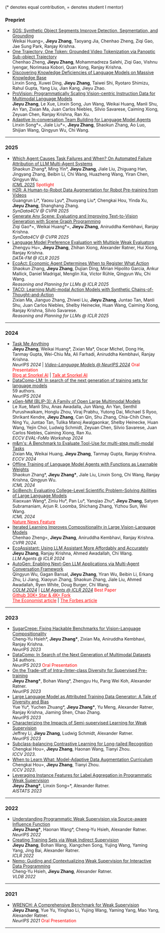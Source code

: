 (\* denotes equal contribution, = denotes student I mentor)

### Preprint
- [SOS: Synthetic Object Segments Improve Detection, Segmentation, and Grounding]()
<br>Weikai Huang=, **Jieyu Zhang**, Taoyang Jia, Chenhao Zheng, Ziqi Gao, Jae Sung Park, Ranjay Krishna.
- [One Trajectory, One Token: Grounded Video Tokenization via Panoptic Sub-object Trajectory](https://arxiv.org/abs/2505.23617)
<br>Chenhao Zheng, **Jieyu Zhang**, Mohammadreza Salehi, Ziqi Gao, Vishnu Iyengar, Norimasa Kobori, Quan Kong, Ranjay Krishna.
- [Discovering Knowledge Deficiencies of Language Models on Massive Knowledge Base](https://arxiv.org/abs/2503.23361)
<br>Linxin Song, Xuwei Ding, **Jieyu Zhang**, Taiwei Shi, Ryotaro Shimizu, Rahul Gupta, Yang Liu, Jian Kang, Jieyu Zhao.
- [ProVision: Programmatically Scaling Vision-centric Instruction Data for Multimodal Language Models](http://arxiv.org/abs/2412.07012)
<br>**Jieyu Zhang**, Le Xue, Linxin Song, Jun Wang, Weikai Huang, Manli Shu, An Yan, Zixian Ma, Juan Carlos Niebles, Silvio Savarese, Caiming Xiong, Zeyuan Chen, Ranjay Krishna, Ran Xu.
- [Adaptive In-conversation Team Building for Language Model Agents](https://arxiv.org/abs/2405.19425)
<br>Linxin Song\*=, Jiale Liu\*=, **Jieyu Zhang**, Shaokun Zhang, Ao Luo, Shijian Wang, Qingyun Wu, Chi Wang.

****

### 2025
- [Which Agent Causes Task Failures and When? On Automated Failure Attribution of LLM Multi-Agent Systems](https://arxiv.org/abs/2505.00212)
<br>Shaokun Zhang\*, Ming Yin\*, **Jieyu Zhang**, Jiale Liu, Zhiguang Han, Jingyang Zhang, Beibin Li, Chi Wang, Huazheng Wang, Yiran Chen, Qingyun Wu.
<br><ins>*ICML 2025*</ins> <font color=red>Spotlight</font>
- [H2R: A Human-to-Robot Data Augmentation for Robot Pre-training from Videos](https://arxiv.org/abs/2505.11920)
<br>Guangrun Li\*, Yaoxu Lyu\*, Zhuoyang Liu\*, Chengkai Hou, Yinda Xu, **Jieyu Zhang**, Shanghang Zhang.
<br>*SynData4CV @ CVPR 2025*
- [Generate Any Scene: Evaluating and Improving Text-to-Vision Generation with Scene Graph Programming](https://arxiv.org/abs/2412.08221)
<br>Ziqi Gao\*=, Weikai Huang\*=, **Jieyu Zhang**, Aniruddha Kembhavi, Ranjay Krishna.
<br>*SynData4CV @ CVPR 2025*
- [Language Model Preference Evaluation with Multiple Weak Evaluators](https://arxiv.org/abs/2410.12869)
<br>Zhengyu Hu=, **Jieyu Zhang**, Zhihan Xiong, Alexander Ratner, Hui Xiong, Ranjay Krishna.
<br>*DATA-FM @ ICLR 2025*
- [EcoAct: Economic Agent Determines When to Register What Action](https://arxiv.org/abs/2411.01643)
<br>Shaokun Zhang, **Jieyu Zhang**, Dujian Ding, Mirian Hipolito Garcia, Ankur Mallick, Daniel Madrigal, Menglin Xia, Victor Rühle, Qingyun Wu, Chi Wang.
<br>*Reasoning and Planning for LLMs @ ICLR 2025*
- [TACO: Learning Multi-modal Action Models with Synthetic Chains-of-Thought-and-Action](https://arxiv.org/abs/2412.05479)
<br>Zixian Ma, Jianguo Zhang, Zhiwei Liu, **Jieyu Zhang**, Juntao Tan, Manli Shu, Juan Carlos Niebles, Shelby Heinecke, Huan Wang, Caiming Xiong, Ranjay Krishna, Silvio Savarese.
<br>*Reasoning and Planning for LLMs @ ICLR 2025*

****

### 2024
- [Task Me Anything](https://arxiv.org/abs/2406.11775)
<br>**Jieyu Zhang**, Weikai Huang\*, Zixian Ma\*, Oscar Michel, Dong He, Tanmay Gupta, Wei-Chiu Ma, Ali Farhadi, Aniruddha Kembhavi, Ranjay Krishna.
<br>*NeurIPS 2024* | <ins>*Video-Language Models @ NeurIPS 2024*</ins>  <font color=red>Oral Presentation</font>
<br><a href="https://snorkel.ai/blog/task-me-anything-innovating-multimodal-model-benchmarks/" style="color: red; text-decoration: underline">Blog at Snorkel AI</a> | <a href="https://www.youtube.com/watch?v=J3ECnV8Yc_g" style="color: red; text-decoration: underline">Talk at Snorkel AI</a>
- [DataComp-LM: In search of the next generation of training sets for language models](https://arxiv.org/abs/2406.11794)
<br>59 authors.
<br>*NeurIPS 2024*
- [xGen-MM (BLIP-3): A Family of Open Large Multimodal Models](https://arxiv.org/abs/2408.08872)
<br>Le Xue, Manli Shu, Anas Awadalla, Jun Wang, An Yan, Senthil Purushwalkam, Honglu Zhou, Viraj Prabhu, Yutong Dai, Michael S Ryoo, Shrikant Kendre, **Jieyu Zhang**, Can Qin, Shu Zhang, Chia-Chih Chen, Ning Yu, Juntao Tan, Tulika Manoj Awalgaonkar, Shelby Heinecke, Huan Wang, Yejin Choi, Ludwig Schmidt, Zeyuan Chen, Silvio Savarese, Juan Carlos Niebles, Caiming Xiong, Ran Xu.
<br>*ECCV EVAL-FoMo Workshop 2024*
- [m&m's: A Benchmark to Evaluate Tool-Use for multi-step multi-modal Tasks](https://arxiv.org/abs/2403.11085)
<br>Zixian Ma, Weikai Huang, **Jieyu Zhang**, Tanmay Gupta, Ranjay Krishna.
<br>*ECCV 2024*
- [Offline Training of Language Model Agents with Functions as Learnable Weights](https://arxiv.org/abs/2402.11359)
<br>Shaokun Zhang\*, **Jieyu Zhang\***, Jiale Liu, Linxin Song, Chi Wang, Ranjay Krishna, Qingyun Wu.
<br>*ICML 2024*
- [SciBench: Evaluating College-Level Scientific Problem-Solving Abilities of Large Language Models](https://arxiv.org/abs/2307.10635)
<br>Xiaoxuan Wang\*, Ziniu Hu\*, Pan Lu\*, Yanqiao Zhu\*, **Jieyu Zhang**, Satyen Subramaniam, Arjun R. Loomba, Shichang Zhang, Yizhou Sun, Wei Wang.
<br>*ICML 2024*
<br><a href="https://www.nature.com/articles/d41586-023-03507-3" style="color: red; text-decoration: underline">Nature News Feature</a>
- [Iterated Learning Improves Compositionality in Large Vision-Language Models]()
<br>Chenhao Zheng=, **Jieyu Zhang**, Aniruddha Kembhavi, Ranjay Krishna.
<br>*CVPR 2024*.
- [EcoAssistant: Using LLM Assistant More Affordably and Accurately](https://arxiv.org/abs/2310.03046)
<br>**Jieyu Zhang**, Ranjay Krishna, Ahmed Awadallah, Chi Wang.
<br>*LLM Agents @ ICLR 2024*
- [AutoGen: Enabling Next-Gen LLM Applications via Multi-Agent Conversation Framework](https://arxiv.org/abs/2308.08155)
<br>Qingyun Wu, Gagan Bansal, **Jieyu Zhang**, Yiran Wu, Beibin Li, Erkang Zhu, Li Jiang, Xiaoyun Zhang, Shaokun Zhang, Jiale Liu, Ahmed Awadallah, Ryen White, Doug Burger, Chi Wang.
<br><ins>*COLM 2024*</ins> | <ins>*LLM Agents @ ICLR 2024*</ins> <font color=red>Best Paper</font> 
<br><a href="https://github.com/microsoft/autogen" style="color: red; text-decoration: underline">Github 30K+ Star & 4K+ Fork</a>
<br><a href="https://www.economist.com/science-and-technology/2024/05/13/todays-ai-models-are-impressive-teams-of-them-will-be-formidable" style="color: red; text-decoration: underline">The Economist article</a> | <a href="https://www.forbes.com/sites/joannechen/2024/05/24/the-promise-of-multi-agent-ai/?sh=2c1e4f454d97" style="color: red; text-decoration: underline">The Forbes article</a>

****

### 2023

- [SugarCrepe: Fixing Hackable Benchmarks for Vision-Language Compositionality](https://arxiv.org/abs/2306.14610)
<br>Cheng-Yu Hsieh\*, **Jieyu Zhang\***, Zixian Ma, Aniruddha Kembhavi, Ranjay Krishna.
<br>*NeurIPS 2023*
- [DataComp: In Search of the Next Generation of Multimodal Datasets](https://arxiv.org/abs/2304.14108)
<br>34 authors.
<br>*NeurIPS 2023* <font color=red>Oral Presentation</font>
- [On the Trade-off of Intra-/Inter-class Diversity for Supervised Pre-training](https://arxiv.org/abs/2305.12224)
<br>**Jieyu Zhang\***, Bohan Wang\*, Zhengyu Hu, Pang Wei Koh, Alexander Ratner.
<br>*NeurIPS 2023*
- [Large Language Model as Attributed Training Data Generator: A Tale of Diversity and Bias](https://arxiv.org/abs/2306.15895)
<br>Yue Yu\*, Yuchen Zhuang\*, **Jieyu Zhang\***, Yu Meng, Alexander Ratner, Ranjay Krishna, Jiaming Shen, Chao Zhang.
<br>*NeurIPS 2023*
- [Characterizing the Impacts of Semi-supervised Learning for Weak Supervision](https://openreview.net/forum?id=Z8TjsPFBSx)
<br>Jeffrey Li, **Jieyu Zhang**, Ludwig Schmidt, Alexander Ratner.
<br>*NeurIPS 2023*
- [Subclass-balancing Contrastive Learning for Long-tailed Recognition](https://arxiv.org/abs/2306.15925)
<br>Chengkai Hou=, **Jieyu Zhang**, Haonan Wang, Tianyi Zhou.
<br>*ICCV 2023*.
- [When to Learn What: Model-Adaptive Data Augmentation Curriculum](https://arxiv.org/abs/2309.04747)
<br>Chengkai Hou=, **Jieyu Zhang**, Tianyi Zhou.
<br>*ICCV 2023*.
- [Leveraging Instance Features for Label Aggregation in Programmatic Weak Supervision](https://arxiv.org/abs/2210.02724)
<br>**Jieyu Zhang\***, Linxin Song=\*, Alexander Ratner.
<br>*AISTATS 2023*

****

### 2022

- [Understanding Programmatic Weak Supervision via Source-aware Influence Function](https://arxiv.org/abs/2205.12879)
<br>**Jieyu Zhang\***, Haonan Wang\*, Cheng-Yu Hsieh, Alexander Ratner.
<br>*NeurIPS 2022*
- [Creating Training Sets via Weak Indirect Supervision](https://arxiv.org/abs/2110.03484)
<br>**Jieyu Zhang**, Bohan Wang, Xiangchen Song, Yujing Wang, Yaming Yang, Jing Bai, Alexander Ratner.
<br>*ICLR 2022*
- [Nemo: Guiding and Contextualizing Weak Supervision for Interactive Data Programming](https://arxiv.org/abs/2203.01382)
<br>Cheng-Yu Hsieh, **Jieyu Zhang**, Alexander Ratner.
<br>*VLDB 2022*

****

### 2021
- [WRENCH: A Comprehensive Benchmark for Weak Supervision](https://arxiv.org/abs/2109.11377)
<br>**Jieyu Zhang**, Yue Yu, Yinghao Li, Yujing Wang, Yaming Yang, Mao Yang, Alexander Ratner.
<br>*NeurIPS 2021* <font color=red>Oral Presentation</font>

****
